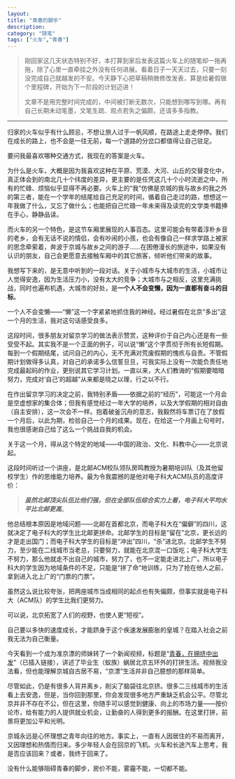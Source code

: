 ```yaml
---
layout: 
title: "青春的脚步"
description: 
category: "随笔"
tags: ["火车","青春"]
---
```


> 刚回家这几天状态特别不好，本打算到家后发表这篇火车上的随笔却一拖再拖，除了心里一直牵挂之外没有任何进展。看着日子一天天过去，只要一刻没完成自己就越发的不安。今天静下心把草稿稍微修改发表，算是给暑假做个里程碑，开始为下一阶段的计划迈进！
>
> 文章不是用完整时间完成的，中间被打断无数次，只能想到哪写到哪。再有自己长期未动笔墨，文笔生疏、观点若失之偏颇，还请多多指教。

-------

归家的火车似乎有什么顾忌，不想让旅人过于一帆风顺，在路途上走走停停。我们在成长的路上，也不会是一往无前，每一个道路的分岔口都值得让自己驻足。

要问我最喜欢哪种交通方式，我现在的答案是火车。

为什么是火车，大概是因为我喜欢这种在平原、荒漠、大河、山丘的交替变化中，真正体会到的南北几十个纬度的差异，更主要的是任凭这几十个小时流逝之中，所有的忙碌、烦恼似乎显得不再必要。火车上的“我”仿佛是京城的我与故乡的我之外的第三者，能在一个学年的结尾给自己充足的时间，循着自己走过的路，想想这一年我做了什么，又忘了做什么；也能把自己忙碌一年未来得及读完的文学类书籍捧在手心，静静品读。

而火车的另一个特色，是这节车厢里展现的人事百态。这里可能会有带着淳朴乡音的老乡，会有无话不说的情侣，会有吵闹的小孩，也会有像自己一样求学路上被家的思念牵萦着，奔波于京城与故乡之间的游子……在困倦漫长的旅途中，如果没有认识的朋友，自己会更愿意去接触车厢中的其它旅客，倾听他们带来的故事。

我想写下来的，是无意中听到的一段对话。关于小城市与大城市的生活，小城市让人觉得安逸，因为生活压力小，没有太大的竞争；大城市与之相反，这里充满挑战，同时也遍布机遇，大城市的好处，是**一个人不会变懒，因为一直都有奋斗的目标**。

一个人不会变懒——“懒”这一个字紧紧地抓住我的神经。经过暑假在北京“多出”这一个月的生活，我对这句话感受良多。

 

这段时间，很多朋友对留京学习的做法表示赞赏，这种评价于自己内心还是有一些受受不起。其实我不是一个正面的例子，可以说“懒”这个字贯彻于所有长短假期。每到一个假期结尾，试问自己的内心，无不充满对荒废假期的愧疚与自责。不管假期计划做得多认真，对自己的承诺多么信誓旦旦，可我实际上没有一次能负责任地完成最起码的作业，更别说其它学习计划。一直以来，大人们教诲的“假期要暗暗努力，完成对‘自己’的超越”从来都是晓之以理，行之以不行。

在作出留京学习的决定之前，我特别矛盾——依据之前的“经历”，可能这一个月会是空虚想家的集合体；但我有感觉经过一年大学的培养，以及大学假期的相对自由（自主安排），这一次会不一样。抱着破釜沉舟的意志，我毅然将车票订在了放假一个月后，以此为期，检验自己一个月的成果。现在，在给这一个月画上句号时，我也很感谢自己给了这么一个挑战自我的机会。

 

关于这一个月，得从这个特定的地域——中国的政治、文化、科教中心——北京说起。

这段时间听过一个讲座，是北邮ACM校队领队房鸣教授为暑期培训队（及其他留校学生）作的思维能力培养。最为令我震撼的是他对电子科大ACM队员的高度评价：


> ***虽然北邮顶尖队伍比他们强，但在全部队伍综合实力上看，电子科大平均水平比北邮更高***。

他总结根本原因是地域问题——北邮在首都北京，而电子科大在“偏僻”的四川，这就决定了电子科大的学生比北邮更拼命。北邮学生的目标是“留在”北京，更长远的才是走出国门；而电子科大学生的目标是“冲出”四川，“杀”进北京。北邮学生不努力，至少能在二线城市当老总，只要努力，就能在北京混一口饭吃；电子科大学生不努力，那么他就走不出自己的城市，努力了，也不一定能走进北上广。所以电子科大的学生因为地域条件的不足，只能是“拼了命”地训练，只为了抢在他人之前，拿到进入北上广的“门票的门票”。

虽然这么说比较夸张，把两座城市当成相同的起点也有失偏颇，但事实就是电子科大（ACM队）的学生比我们更努力。

可以说，北京拓宽了人们的视野，也使人更“短视”。

自己要以多快的速度成长，才能跻身于这个疾速发展膨胀的皇城？在踏入社会之前我无法为自己衡量。

今天看到一个成为准京漂的师妹转了一个新闻视频，标题是“[青春，在拥挤中出发][1]”（已插入链接），讲述了毕业生（蚁族）蜗居北京五环外的打拼生活。视频我没法看，但也能理解京城自古居不易，“京漂”生活并非自己臆想的那样简单。

尽管如此，仍是有很多人背井离乡，削尖了脑袋往北京挤。很多二三线城市的生活看上去安逸，但是，当你回到那里，你会发现很多地方严重缺乏机会公平。尽管北京并非不存在不公，但在这里，你随手可以感觉到健康、向上的市场力量——按价论市，给有能力的人提供就业机会，让勤奋的人得到更多的报酬。在这里打拼，前景将更加公平和光明。

京城永远是心怀理想之青年向往的地方。事实上，一直有人因居住的不易而离开，又因理想和热情而归来。多少年轻人会在回京的飞机、火车和长途汽车上思考，我是否应该回来？或者，我终于回来了。

没有什么能够阻碍青春的脚步，房价不能，雾霾不能，一切都不能。

[1]: http://news.cntv.cn/2014/07/28/VIDE1406559419839853.shtml "《新闻1+1》 20140728 青春，在拥挤中出发！"